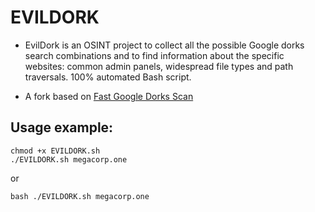 # EVILDORK

- EvilDork is an OSINT project to collect all the possible Google dorks search combinations and to find information about the specific websites: common admin panels, widespread file types and path traversals. 100% automated Bash script.

- A fork based on [Fast Google Dorks Scan]()

Usage example:
--------------
```
chmod +x EVILDORK.sh
./EVILDORK.sh megacorp.one
```
or
```
bash ./EVILDORK.sh megacorp.one
```


